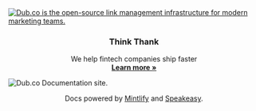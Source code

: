 <a href="https://dub.co">
  <img alt="Dub.co is the open-source link management infrastructure for modern marketing teams." src="https://github.com/dubinc/dub/assets/28986134/3815d859-afaa-48f9-a9b3-c09964e4d404" />
</a>

<h3 align="center">Think Thank</h3>

<p align="center">
   We help fintech companies ship faster
    <br />
    <a href="https://dub.co"><strong>Learn more »</strong></a>
</p>

<picture>
  <source media="(prefers-color-scheme: dark)" srcset="https://github.com/dubinc/docs/assets/28986134/648e8086-422b-4412-99a6-8f42d91dc60b" />
  <img alt="Dub.co Documentation site." src="https://github.com/dubinc/docs/assets/28986134/411249db-54f6-49db-bf58-e006778145ea" />
</picture>

<p align="center">
  Docs powered by <a href="https://mintlify.com/">Mintlify</a> and <a href="https://speakeasyapi.dev/">Speakeasy</a>.
</p>
